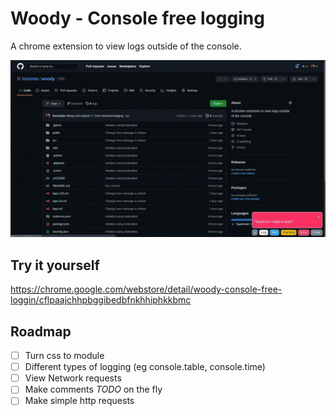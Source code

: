 # Woody - Console free logging

A chrome extension to view logs outside of the console.

![preview gif](https://github.com/hectortav/woody/blob/main/media/preview.gif)

## Try it yourself

https://chrome.google.com/webstore/detail/woody-console-free-loggin/cflpaajchhpbggibedbfnkhhiphkkbmc

## Roadmap

-   [ ] Turn css to module
-   [ ] Different types of logging (eg console.table, console.time)
-   [ ] View Network requests
-   [ ] Make comments _TODO_ on the fly
-   [ ] Make simple http requests
